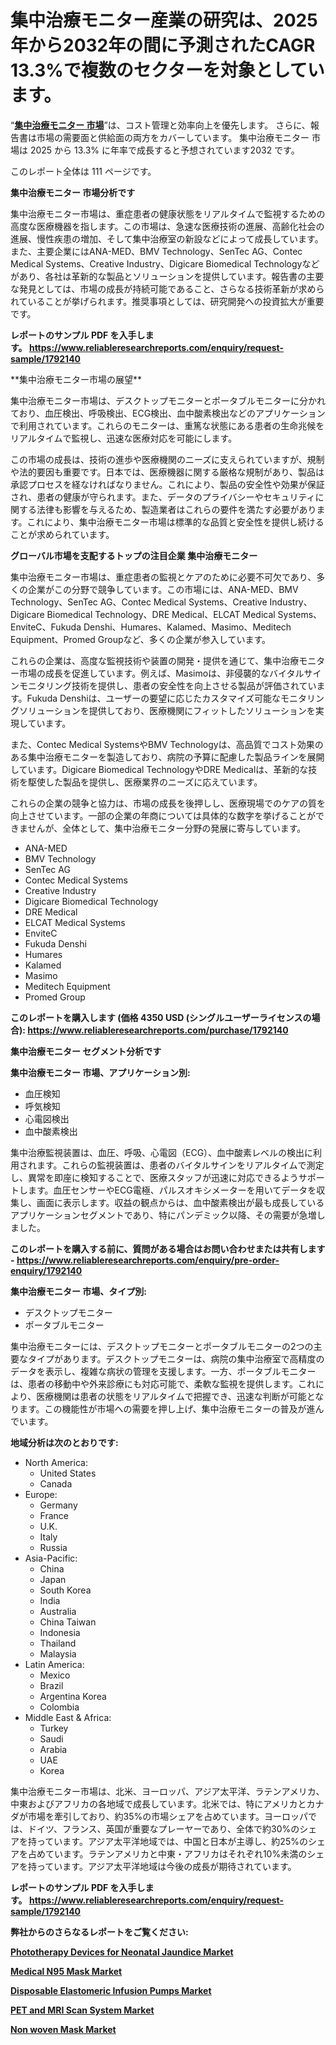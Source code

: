 <p><h1>集中治療モニター産業の研究は、2025年から2032年の間に予測されたCAGR 13.3%で複数のセクターを対象としています。</h1></p><p>&ldquo;<strong><a href="https://www.reliableresearchreports.com/intensive-care-monitors-r1792140?utm_campaign=110&utm_medium=9&utm_source=Github&utm_content=ia&utm_term=20032025&utm_id=intensive-care-monitors">集中治療モニター 市場</a></strong>&rdquo;は、コスト管理と効率向上を優先します。 さらに、報告書は市場の需要面と供給面の両方をカバーしています。 集中治療モニター 市場は 2025 から 13.3% に年率で成長すると予想されています2032 です。</p>
<p>このレポート全体は 111 ページです。</p>
<p><strong>集中治療モニター 市場分析です</strong></p>
<p><p>集中治療モニター市場は、重症患者の健康状態をリアルタイムで監視するための高度な医療機器を指します。この市場は、急速な医療技術の進展、高齢化社会の進展、慢性疾患の増加、そして集中治療室の新設などによって成長しています。また、主要企業にはANA-MED、BMV Technology、SenTec AG、Contec Medical Systems、Creative Industry、Digicare Biomedical Technologyなどがあり、各社は革新的な製品とソリューションを提供しています。報告書の主要な発見としては、市場の成長が持続可能であること、さらなる技術革新が求められていることが挙げられます。推奨事項としては、研究開発への投資拡大が重要です。</p></p>
<p><strong>レポートのサンプル PDF を入手します。&nbsp;<a href="https://www.reliableresearchreports.com/enquiry/request-sample/1792140?utm_campaign=110&utm_medium=9&utm_source=Github&utm_content=ia&utm_term=20032025&utm_id=intensive-care-monitors">https://www.reliableresearchreports.com/enquiry/request-sample/1792140</a></strong></p>
<p><p>**集中治療モニター市場の展望**</p><p>集中治療モニター市場は、デスクトップモニターとポータブルモニターに分かれており、血圧検出、呼吸検出、ECG検出、血中酸素検出などのアプリケーションで利用されています。これらのモニターは、重篤な状態にある患者の生命兆候をリアルタイムで監視し、迅速な医療対応を可能にします。</p><p>この市場の成長は、技術の進歩や医療機関のニーズに支えられていますが、規制や法的要因も重要です。日本では、医療機器に関する厳格な規制があり、製品は承認プロセスを経なければなりません。これにより、製品の安全性や効果が保証され、患者の健康が守られます。また、データのプライバシーやセキュリティに関する法律も影響を与えるため、製造業者はこれらの要件を満たす必要があります。これにより、集中治療モニター市場は標準的な品質と安全性を提供し続けることが求められています。</p></p>
<p><strong>グローバル市場を支配するトップの注目企業 集中治療モニター</strong></p>
<p><p>集中治療モニター市場は、重症患者の監視とケアのために必要不可欠であり、多くの企業がこの分野で競争しています。この市場には、ANA-MED、BMV Technology、SenTec AG、Contec Medical Systems、Creative Industry、Digicare Biomedical Technology、DRE Medical、ELCAT Medical Systems、EnviteC、Fukuda Denshi、Humares、Kalamed、Masimo、Meditech Equipment、Promed Groupなど、多くの企業が参入しています。</p><p>これらの企業は、高度な監視技術や装置の開発・提供を通じて、集中治療モニター市場の成長を促進しています。例えば、Masimoは、非侵襲的なバイタルサインモニタリング技術を提供し、患者の安全性を向上させる製品が評価されています。Fukuda Denshiは、ユーザーの要望に応じたカスタマイズ可能なモニタリングソリューションを提供しており、医療機関にフィットしたソリューションを実現しています。</p><p>また、Contec Medical SystemsやBMV Technologyは、高品質でコスト効果のある集中治療モニターを製造しており、病院の予算に配慮した製品ラインを展開しています。Digicare Biomedical TechnologyやDRE Medicalは、革新的な技術を駆使した製品を提供し、医療業界のニーズに応えています。</p><p>これらの企業の競争と協力は、市場の成長を後押しし、医療現場でのケアの質を向上させています。一部の企業の年商については具体的な数字を挙げることができませんが、全体として、集中治療モニター分野の発展に寄与しています。</p></p>
<p><ul><li>ANA-MED</li><li>BMV Technology</li><li>SenTec AG</li><li>Contec Medical Systems</li><li>Creative Industry</li><li>Digicare Biomedical Technology</li><li>DRE Medical</li><li>ELCAT Medical Systems</li><li>EnviteC</li><li>Fukuda Denshi</li><li>Humares</li><li>Kalamed</li><li>Masimo</li><li>Meditech Equipment</li><li>Promed Group</li></ul></p>
<p><strong>このレポートを購入します (価格 4350 USD (シングルユーザーライセンスの場合):&nbsp;<a href="https://www.reliableresearchreports.com/purchase/1792140?utm_campaign=110&utm_medium=9&utm_source=Github&utm_content=ia&utm_term=20032025&utm_id=intensive-care-monitors">https://www.reliableresearchreports.com/purchase/1792140</a></strong></p>
<p><strong>集中治療モニター セグメント分析です</strong></p>
<p><strong>集中治療モニター 市場、アプリケーション別:</strong></p>
<p><ul><li>血圧検知</li><li>呼気検知</li><li>心電図検出</li><li>血中酸素検出</li></ul></p>
<p><p>集中治療監視装置は、血圧、呼吸、心電図（ECG）、血中酸素レベルの検出に利用されます。これらの監視装置は、患者のバイタルサインをリアルタイムで測定し、異常を即座に検知することで、医療スタッフが迅速に対応できるようサポートします。血圧センサーやECG電極、パルスオキシメーターを用いてデータを収集し、画面に表示します。収益の観点からは、血中酸素検出が最も成長しているアプリケーションセグメントであり、特にパンデミック以降、その需要が急増しました。</p></p>
<p><strong>このレポートを購入する前に、質問がある場合はお問い合わせまたは共有します - <a href="https://www.reliableresearchreports.com/enquiry/pre-order-enquiry/1792140?utm_campaign=110&utm_medium=9&utm_source=Github&utm_content=ia&utm_term=20032025&utm_id=intensive-care-monitors">https://www.reliableresearchreports.com/enquiry/pre-order-enquiry/1792140</a></strong></p>
<p><strong>集中治療モニター 市場、タイプ別:</strong></p>
<p><ul><li>デスクトップモニター</li><li>ポータブルモニター</li></ul></p>
<p><p>集中治療モニターには、デスクトップモニターとポータブルモニターの2つの主要なタイプがあります。デスクトップモニターは、病院の集中治療室で高精度のデータを表示し、複雑な病状の管理を支援します。一方、ポータブルモニターは、患者の移動中や外来診療にも対応可能で、柔軟な監視を提供します。これにより、医療機関は患者の状態をリアルタイムで把握でき、迅速な判断が可能となります。この機能性が市場への需要を押し上げ、集中治療モニターの普及が進んでいます。</p></p>
<p><strong>地域分析は次のとおりです:</strong></p>
<p><ul>
    <li>
        North America:
        <ul>
            <li>United States</li>
            <li>Canada</li>
        </ul>
    </li>
    <li>
        Europe:
        <ul>
            <li>Germany</li>
            <li>France</li>
            <li>U.K.</li>
            <li>Italy</li>
            <li>Russia</li>
        </ul>
    </li>
    <li>
        Asia-Pacific:
        <ul>
            <li>China</li>
            <li>Japan</li>
            <li>South Korea</li>
            <li>India</li>
            <li>Australia</li>
            <li>China Taiwan</li>
            <li>Indonesia</li>
            <li>Thailand</li>
            <li>Malaysia</li>
        </ul>
    </li>
    <li>
        Latin America:
        <ul>
            <li>Mexico</li>
            <li>Brazil</li>
            <li>Argentina Korea</li>
            <li>Colombia</li>
        </ul>
    </li>
    <li>
        Middle East & Africa:
        <ul>
            <li>Turkey</li>
            <li>Saudi</li>
            <li>Arabia</li>
            <li>UAE</li>
            <li>Korea</li>
        </ul>
    </li>
    </ul></p>
<p><p>集中治療モニター市場は、北米、ヨーロッパ、アジア太平洋、ラテンアメリカ、中東およびアフリカの各地域で成長しています。北米では、特にアメリカとカナダが市場を牽引しており、約35%の市場シェアを占めています。ヨーロッパでは、ドイツ、フランス、英国が重要なプレーヤーであり、全体で約30%のシェアを持っています。アジア太平洋地域では、中国と日本が主導し、約25%のシェアを占めています。ラテンアメリカと中東・アフリカはそれぞれ10%未満のシェアを持っています。アジア太平洋地域は今後の成長が期待されています。</p></p>
<p><strong>レポートのサンプル PDF を入手します。&nbsp;<a href="https://www.reliableresearchreports.com/enquiry/request-sample/1792140?utm_campaign=110&utm_medium=9&utm_source=Github&utm_content=ia&utm_term=20032025&utm_id=intensive-care-monitors">https://www.reliableresearchreports.com/enquiry/request-sample/1792140</a></strong></p>
<p><strong></strong></p>
<p><strong></strong></p>
<p><strong></strong></p>
<p><strong></strong></p>
<p><strong>弊社からのさらなるレポートをご覧ください:</strong></p>
<p><strong><p><a href="https://github.com/kimanyuzuga/Market-Research-Report-List-1/blob/main/phototherapy-devices-for-neonatal-jaundice-market.md?utm_campaign=110&utm_medium=9&utm_source=Github&utm_content=ia&utm_term=20032025&utm_id=intensive-care-monitors">Phototherapy Devices for Neonatal Jaundice Market</a></p><p><a href="https://github.com/naulasulakr0/Market-Research-Report-List-1/blob/main/medical-n95-mask-market.md?utm_campaign=110&utm_medium=9&utm_source=Github&utm_content=ia&utm_term=20032025&utm_id=intensive-care-monitors">Medical N95 Mask Market</a></p><p><a href="https://github.com/giardafshaxb/Market-Research-Report-List-1/blob/main/disposable-elastomeric-infusion-pumps-market.md?utm_campaign=110&utm_medium=9&utm_source=Github&utm_content=ia&utm_term=20032025&utm_id=intensive-care-monitors">Disposable Elastomeric Infusion Pumps Market</a></p><p><a href="https://github.com/ludongfomban/Market-Research-Report-List-1/blob/main/pet-and-mri-scan-system-market.md?utm_campaign=110&utm_medium=9&utm_source=Github&utm_content=ia&utm_term=20032025&utm_id=intensive-care-monitors">PET and MRI Scan System Market</a></p><p><a href="https://github.com/haimamuirev8/Market-Research-Report-List-1/blob/main/non-woven-mask-market.md?utm_campaign=110&utm_medium=9&utm_source=Github&utm_content=ia&utm_term=20032025&utm_id=intensive-care-monitors">Non woven Mask Market</a></p></strong></p>